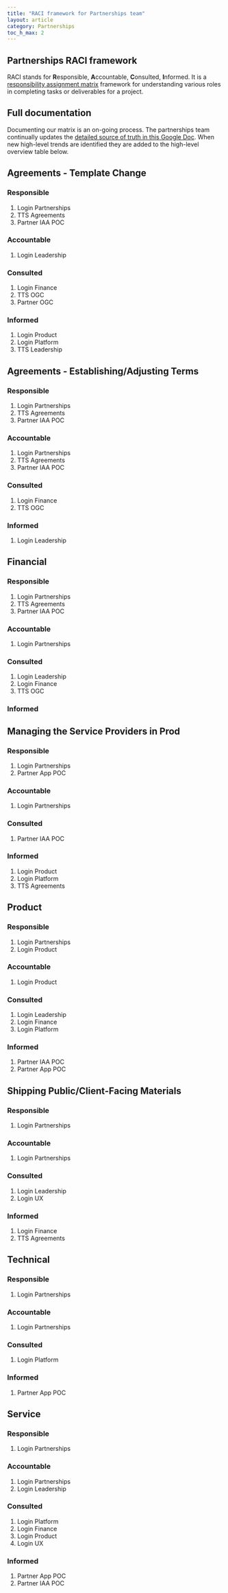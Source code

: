 ```yaml
---
title: "RACI framework for Partnerships team"
layout: article
category: Partnerships
toc_h_max: 2
---
```


## Partnerships RACI framework

RACI stands for **R**esponsible, **A**ccountable, **C**onsulted, **I**nformed.
It is a [responsibility assignment matrix](https://en.wikipedia.org/wiki/Responsibility_assignment_matrix) framework for understanding various roles in completing tasks or deliverables for a project.

## Full documentation

Documenting our matrix is an on-going process. The partnerships team continually updates the [detailed source of truth in this Google Doc](https://docs.google.com/spreadsheets/d/1GV9FOdXtbY4cmMupPMMz0nrhTgTWMVZkzWPXO18bEZw/edit#gid=0). When new high-level trends are identified they are added to the high-level overview table below.

## Agreements - Template Change

### Responsible

1. Login Partnerships
2. TTS Agreements
3. Partner IAA POC

### Accountable

1. Login Leadership

### Consulted

1. Login Finance
2. TTS OGC
3. Partner OGC

### Informed

1. Login Product
2. Login Platform
3. TTS Leadership

## Agreements - Establishing/Adjusting Terms

### Responsible

1. Login Partnerships
2. TTS Agreements
3. Partner IAA POC

### Accountable

1. Login Partnerships
2. TTS Agreements
3. Partner IAA POC

### Consulted

1. Login Finance
2. TTS OGC

### Informed

1. Login Leadership

## Financial

### Responsible

1. Login Partnerships
2. TTS Agreements
3. Partner IAA POC

### Accountable

1. Login Partnerships

### Consulted

1. Login Leadership
2. Login Finance
3. TTS OGC
### Informed

## Managing the Service Providers in Prod

### Responsible

1. Login Partnerships
2. Partner App POC

### Accountable

1. Login Partnerships

### Consulted

1. Partner IAA POC
### Informed

1. Login Product
2. Login Platform
3. TTS Agreements

## Product

### Responsible

1. Login Partnerships
2. Login Product

### Accountable

1. Login Product

### Consulted

1. Login Leadership
2. Login Finance
3. Login Platform

### Informed

1. Partner IAA POC
2. Partner App POC

## Shipping Public/Client-Facing Materials

### Responsible

1. Login Partnerships

### Accountable

1. Login Partnerships

### Consulted

1. Login Leadership
2. Login UX

### Informed

1. Login Finance
2. TTS Agreements

## Technical

### Responsible

1. Login Partnerships

### Accountable

1. Login Partnerships

### Consulted

1. Login Platform

### Informed

1. Partner App POC

## Service

### Responsible

1. Login Partnerships

### Accountable

1. Login Partnerships
2. Login Leadership

### Consulted

1. Login Platform
2. Login Finance
3. Login Product
4. Login UX

### Informed

1. Partner App POC
2. Partner IAA POC
